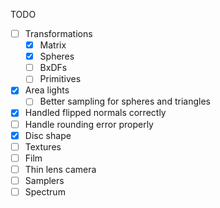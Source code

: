TODO

- [ ] Transformations
  - [x] Matrix
  - [x] Spheres
  - [ ] BxDFs
  - [ ] Primitives
- [x] Area lights
  - [ ] Better sampling for spheres and triangles
- [x] Handled flipped normals correctly
- [ ] Handle rounding error properly
- [x] Disc shape
- [ ] Textures
- [ ] Film
- [ ] Thin lens camera
- [ ] Samplers
- [ ] Spectrum
